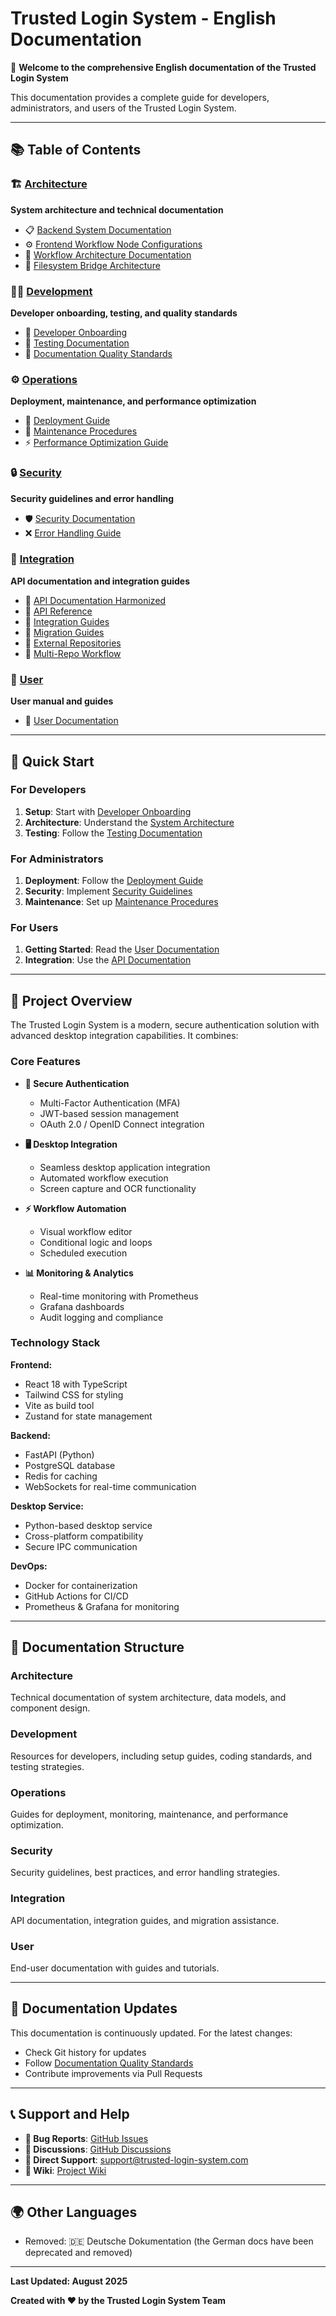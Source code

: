 # Trusted Login System - English Documentation

🔐 **Welcome to the comprehensive English documentation of the Trusted Login System**

This documentation provides a complete guide for developers, administrators, and users of the Trusted Login System.

---

## 📚 Table of Contents

### 🏗️ [Architecture](architecture/)

**System architecture and technical documentation**

- 📋 [Backend System Documentation](architecture/backend_system_documentation.md)
- ⚙️ [Frontend Workflow Node Configurations](architecture/frontend_workflow_node_configurations.md)
- 🔄 [Workflow Architecture Documentation](architecture/workflow_architecture_documentation.md)
- 💾 [Filesystem Bridge Architecture](architecture/filesystem_bridge_architecture.md)

### 👨‍💻 [Development](development/)

**Developer onboarding, testing, and quality standards**

- 🚀 [Developer Onboarding](development/developer_onboarding.md)
- 🧪 [Testing Documentation](development/testing_documentation.md)
- 📏 [Documentation Quality Standards](development/documentation_quality_standards.md)

### ⚙️ [Operations](operations/)

**Deployment, maintenance, and performance optimization**

- 🚀 [Deployment Guide](operations/deployment_guide.md)
- 🔧 [Maintenance Procedures](operations/maintenance_procedures.md)
- ⚡ [Performance Optimization Guide](operations/performance_optimization_guide.md)

### 🔒 [Security](security/)

**Security guidelines and error handling**

- 🛡️ [Security Documentation](security/security_documentation.md)
- ❌ [Error Handling Guide](security/error_handling_guide.md)

### 🔗 [Integration](integration/)

**API documentation and integration guides**

- 📖 [API Documentation Harmonized](integration/api_documentation_harmonized.md)
- 🔌 [API Reference](integration/api_reference.md)
- 🔗 [Integration Guides](integration/integration_guides.md)
- 🔄 [Migration Guides](integration/migration_guides.md)
- 🏢 [External Repositories](integration/external-repos.md)
- 🔄 [Multi-Repo Workflow](integration/multi-repo-workflow.md)

### 👤 [User](user/)

**User manual and guides**

- 📖 [User Documentation](user/user_documentation.md)

---

## 🚀 Quick Start

### For Developers

1. **Setup**: Start with [Developer Onboarding](development/developer_onboarding.md)
2. **Architecture**: Understand the [System Architecture](architecture/backend_system_documentation.md)
3. **Testing**: Follow the [Testing Documentation](development/testing_documentation.md)

### For Administrators

1. **Deployment**: Follow the [Deployment Guide](operations/deployment_guide.md)
2. **Security**: Implement [Security Guidelines](security/security_documentation.md)
3. **Maintenance**: Set up [Maintenance Procedures](operations/maintenance_procedures.md)

### For Users

1. **Getting Started**: Read the [User Documentation](user/user_documentation.md)
2. **Integration**: Use the [API Documentation](integration/api_reference.md)

---

## 🎯 Project Overview

The Trusted Login System is a modern, secure authentication solution with advanced desktop integration capabilities. It combines:

### Core Features

- **🔐 Secure Authentication**
  - Multi-Factor Authentication (MFA)
  - JWT-based session management
  - OAuth 2.0 / OpenID Connect integration

- **🖥️ Desktop Integration**
  - Seamless desktop application integration
  - Automated workflow execution
  - Screen capture and OCR functionality

- **⚡ Workflow Automation**
  - Visual workflow editor
  - Conditional logic and loops
  - Scheduled execution

- **📊 Monitoring & Analytics**
  - Real-time monitoring with Prometheus
  - Grafana dashboards
  - Audit logging and compliance

### Technology Stack

**Frontend:**
- React 18 with TypeScript
- Tailwind CSS for styling
- Vite as build tool
- Zustand for state management

**Backend:**
- FastAPI (Python)
- PostgreSQL database
- Redis for caching
- WebSockets for real-time communication

**Desktop Service:**
- Python-based desktop service
- Cross-platform compatibility
- Secure IPC communication

**DevOps:**
- Docker for containerization
- GitHub Actions for CI/CD
- Prometheus & Grafana for monitoring

---

## 📖 Documentation Structure

### Architecture
Technical documentation of system architecture, data models, and component design.

### Development
Resources for developers, including setup guides, coding standards, and testing strategies.

### Operations
Guides for deployment, monitoring, maintenance, and performance optimization.

### Security
Security guidelines, best practices, and error handling strategies.

### Integration
API documentation, integration guides, and migration assistance.

### User
End-user documentation with guides and tutorials.

---

## 🔄 Documentation Updates

This documentation is continuously updated. For the latest changes:

- Check Git history for updates
- Follow [Documentation Quality Standards](development/documentation_quality_standards.md)
- Contribute improvements via Pull Requests

---

## 📞 Support and Help

- **🐛 Bug Reports**: [GitHub Issues](https://github.com/your-repo/issues)
- **💬 Discussions**: [GitHub Discussions](https://github.com/your-repo/discussions)
- **📧 Direct Support**: support@trusted-login-system.com
- **📖 Wiki**: [Project Wiki](https://github.com/your-repo/wiki)

---

## 🌍 Other Languages

- Removed: 🇩🇪 Deutsche Dokumentation (the German docs have been deprecated and removed)

---

**Last Updated: August 2025**

**Created with ❤️ by the Trusted Login System Team**